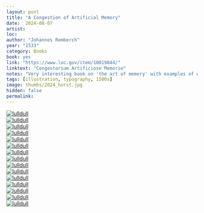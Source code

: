```yaml
---
layout: post
title: "A Congestion of Artificial Memory"
date:  2024-08-07
artist: 
loc: 
author: "Johannes Romberch"
year: "1533"
category: Books
book: yes
link: "https://www.loc.gov/item/10019844/"
linktext: "Congestorium Artificiose Memorie"
notes: "Very interesting book on 'the art of memory' with examples of what has to be some of the first interpretative (or found) letterforms."
tags: [illustration, typography, 1500s]
image: thumbs/2024_horst.jpg
hidden: false
permalink:
---
```


<div class="post_image">
	<a href="{{ site.baseurl }}/images/posts/2024_horst/001.jpg" target="_blank">
	<img src="{{ site.baseurl }}/images/posts/2024_horst/001.jpg" alt="lulldull"></a>
</div>

<div class="post_image">
	<a href="{{ site.baseurl }}/images/posts/2024_horst/002.jpg" target="_blank">
	<img src="{{ site.baseurl }}/images/posts/2024_horst/002.jpg" alt="lulldull"></a>
</div>

<div class="post_image">
	<a href="{{ site.baseurl }}/images/posts/2024_horst/003.jpg" target="_blank">
	<img src="{{ site.baseurl }}/images/posts/2024_horst/003.jpg" alt="lulldull"></a>
</div>

<div class="post_image">
	<a href="{{ site.baseurl }}/images/posts/2024_horst/004.jpg" target="_blank">
	<img src="{{ site.baseurl }}/images/posts/2024_horst/004.jpg" alt="lulldull"></a>
</div>

<div class="post_image">
	<a href="{{ site.baseurl }}/images/posts/2024_horst/005.jpg" target="_blank">
	<img src="{{ site.baseurl }}/images/posts/2024_horst/005.jpg" alt="lulldull"></a>
</div>

<div class="post_image">
	<a href="{{ site.baseurl }}/images/posts/2024_horst/006.jpg" target="_blank">
	<img src="{{ site.baseurl }}/images/posts/2024_horst/006.jpg" alt="lulldull"></a>
</div>

<div class="post_image">
	<a href="{{ site.baseurl }}/images/posts/2024_horst/007.jpg" target="_blank">
	<img src="{{ site.baseurl }}/images/posts/2024_horst/007.jpg" alt="lulldull"></a>
</div>


<div class="post_image">
	<a href="{{ site.baseurl }}/images/posts/2024_horst/008.jpg" target="_blank">
	<img src="{{ site.baseurl }}/images/posts/2024_horst/008.jpg" alt="lulldull"></a>
</div>

<div class="post_image">
	<a href="{{ site.baseurl }}/images/posts/2024_horst/009.jpg" target="_blank">
	<img src="{{ site.baseurl }}/images/posts/2024_horst/009.jpg" alt="lulldull"></a>
</div>

<div class="post_image">
	<a href="{{ site.baseurl }}/images/posts/2024_horst/010.jpg" target="_blank">
	<img src="{{ site.baseurl }}/images/posts/2024_horst/010.jpg" alt="lulldull"></a>
</div>


<div class="post_image">
	<a href="{{ site.baseurl }}/images/posts/2024_horst/011.jpg" target="_blank">
	<img src="{{ site.baseurl }}/images/posts/2024_horst/011.jpg" alt="lulldull"></a>
</div>


<div class="post_image">
	<a href="{{ site.baseurl }}/images/posts/2024_horst/013.jpg" target="_blank">
	<img src="{{ site.baseurl }}/images/posts/2024_horst/013.jpg" alt="lulldull"></a>
</div>


<div class="post_image">
	<a href="{{ site.baseurl }}/images/posts/2024_horst/014.jpg" target="_blank">
	<img src="{{ site.baseurl }}/images/posts/2024_horst/014.jpg" alt="lulldull"></a>
</div>


<div class="post_image">
	<a href="{{ site.baseurl }}/images/posts/2024_horst/015.jpg" target="_blank">
	<img src="{{ site.baseurl }}/images/posts/2024_horst/015.jpg" alt="lulldull"></a>
</div>

<div class="post_image">
	<a href="{{ site.baseurl }}/images/posts/2024_horst/016.jpg" target="_blank">
	<img src="{{ site.baseurl }}/images/posts/2024_horst/016.jpg" alt="lulldull"></a>
</div>




